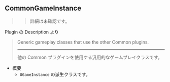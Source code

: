 ## CommonGameInstance

>> 詳細は未確認です。

Plugin の Description より
> Generic gameplay classes that use the other Common plugins.  
> 
> ----
> 他の Common プラグインを使用する汎用的なゲームプレイクラスです。  

* 概要
	* `UGameInstance` の派生クラスです。

<!--- ページ内のリンク --->

<!--- 自前の画像へのリンク --->

<!--- generated --->

